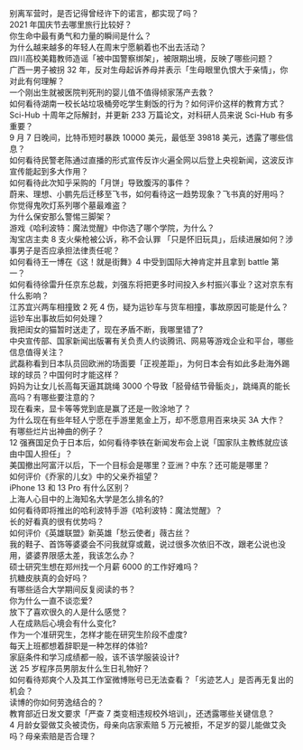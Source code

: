 别离军营时，是否记得曾经许下的诺言，都实现了吗？  
2021 年国庆节去哪里旅行比较好？  
你生命中最有勇气和力量的瞬间是什么？  
为什么越来越多的年轻人在周末宁愿躺着也不出去活动？  
四川高校美籍教师造谣「被中国警察绑架」，被限期出境，反映了哪些问题？  
广西一男子被拐 32 年，反对生母起诉养母并表示「生母眼里仇恨大于亲情」，你对此有何理解？  
一个刚出生就被医院判死刑的婴儿值不值得倾家荡产去救？  
如何看待湖南一校长站垃圾桶旁吃学生剩饭的行为？如何评价这样的教育方式？  
Sci-Hub 十周年之际解封，并更新 233 万篇论文，对科研人员来说 Sci-Hub 有多重要？  
9 月 7 日晚间，比特币短时暴跌 10000 美元，最低至  39818 美元，透露了哪些信息？  
如何看待民警老陈通过直播的形式宣传反诈火遍全网以后登上央视新闻，这波反诈宣传能起到多大作用？  
如何看待此次知乎采购的「月饼」导致腹泻的事件？  
蔚来、理想、小鹏先后迁移至飞书，如何看待这一趋势现象？飞书真的好用吗？  
你觉得鬼吹灯系列哪个墓最难盗？  
为什么保安那么警惕三脚架？  
游戏《哈利波特：魔法觉醒》中你选了哪个学院，为什么？  
淘宝店主卖 8 支火柴枪被公诉，称不会认罪 「只是怀旧玩具」，后续进展如何？涉事男子是否应承担法律责任呢？  
如何看待王一博在《这！就是街舞》4 中受到国际大神肯定并且拿到 battle 第一？  
如何看待徐雷升任京东总裁，刘强东将把更多时间投入乡村振兴事业？这对京东有什么影响？  
江苏宜兴两车相撞致 2 死 4 伤，疑为运钞车与货车相撞，事故原因可能是什么？运钞车出事故后如何处理？  
我把闺女的猫暂时送走了，现在矛盾不断，我哪里错了?  
中央宣传部、国家新闻出版署有关负责人约谈腾讯、网易等游戏企业和平台，哪些信息值得关注？  
武磊称看到日本队员回欧洲的场面要「正视差距」，为何日本会有如此多赴海外踢球的球员？中国何时才能这样？  
妈妈为让女儿长高每天逼其跳绳 3000 个导致「胫骨结节骨骺炎」，跳绳真的能长高吗？有哪些要注意的？  
现在看来，显卡等等党到底是赢了还是一败涂地了？  
为什么现在有些年轻人宁愿在手游里氪金上万，却不愿意用百来块买 3A 大作？  
有哪些烂片出神曲的例子？  
12 强赛国足负于日本后，如何看待李铁在新闻发布会上说「国家队主教练就应该由中国人担任」？  
美国撤出阿富汗以后，下一个目标会是哪里？亚洲？中东？还可能是哪里？  
如何评价《乔家的儿女》中的父亲乔祖望？  
iPhone 13 和 13 Pro 有什么区别？  
上海人心目中的上海知名大学是怎么排名的?  
如何看待即将推出的哈利波特手游《哈利波特：魔法觉醒》？  
长的好看真的很有优势吗？  
如何评价《英雄联盟》新英雄「愁云使者」薇古丝？  
我的鞋子、首饰等婆婆会不问我就穿或戴，说过很多次依旧不改，跟老公说也没用，婆婆界限感太差，我该怎么办？  
硕士研究生想在郑州找一个月薪 6000 的工作好难吗？  
抗糖皮肤真的会好吗？  
有哪些适合大学期间反复阅读的书？  
你为什么一直不谈恋爱?  
放下了喜欢很久的人是什么感觉？  
人在成熟后心境会有什么变化?  
作为一个准研究生，怎样才能在研究生阶段不虚度?  
每天上班都想着辞职是一种怎样的体验?  
家庭条件和学习成绩都一般，该不该学服装设计?  
送 25 岁程序员男朋友什么生日礼物好？  
如何看待郑爽个人及其工作室微博账号已无法查看？「劣迹艺人」是否再无复出的机会？  
读博的你如何劳逸结合的？  
教育部近日发文要求「严查 7 类变相违规校外培训」，还透露哪些关键信息？  
4 月龄女婴做艾灸被烫伤，母亲向店家索赔 5 万元被拒，不足岁的婴儿能做艾灸吗？母亲索赔是否合理？  
